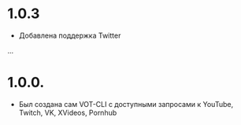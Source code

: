 # 1.0.3
- Добавлена поддержка Twitter

...

# 1.0.0.
- Был создана сам VOT-CLI с доступными запросами к YouTube, Twitch, VK, XVideos, Pornhub